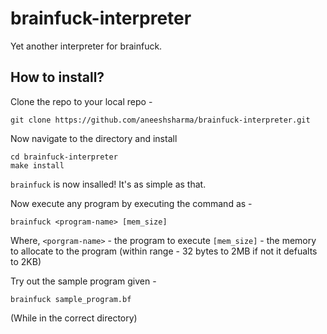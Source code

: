 # brainfuck-interpreter

Yet another interpreter for brainfuck.

## How to install?

Clone the repo to your local repo -

```
git clone https://github.com/aneeshsharma/brainfuck-interpreter.git
```

Now navigate to the directory and install

```
cd brainfuck-interpreter
make install
```

`brainfuck` is now insalled! It's as simple as that.

Now execute any program by executing the command as -

```
brainfuck <program-name> [mem_size]
```

Where, `<porgram-name>` - the program to execute
`[mem_size]` - the memory to allocate to the program (within range - 32 bytes to 2MB if not it defualts to 2KB)

Try out the sample program given -

```
brainfuck sample_program.bf
```

(While in the correct directory)
